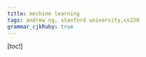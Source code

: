 ```yaml
---
title: mechine learning 
tags: andrew ng, stanford university,cs229
grammar_cjkRuby: true
---
```


[toc!]

